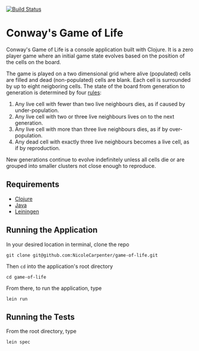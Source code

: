 [![Build Status](https://travis-ci.org/NicoleCarpenter/game-of-life.svg?branch=continuous-integration)](https://travis-ci.org/NicoleCarpenter/game-of-life)

# Conway's Game of Life

Conway's Game of Life is a console application built with Clojure. It is a zero player game where an initial game state evolves based on the position of the cells on the board. 

The game is played on a two dimensional grid where alive (populated) cells are filled and dead (non-populated) cells are blank. Each cell is surrounded by up to eight neigboring cells. The state of the board from generation to generation is determined by four [rules](https://en.wikipedia.org/wiki/Conway%27s_Game_of_Life):

1. Any live cell with fewer than two live neighbours dies, as if caused by under-population.
2. Any live cell with two or three live neighbours lives on to the next generation.
3. Any live cell with more than three live neighbours dies, as if by over-population.
4. Any dead cell with exactly three live neighbours becomes a live cell, as if by reproduction. 

New generations continue to evolve indefinitely unless all cells die or are grouped into smaller clusters not close enough to reproduce. 

## Requirements

* [Clojure](https://clojure.org/)
* [Java](https://java.com/en/download/)
* [Leiningen](http://leiningen.org/)

## Running the Application

In your desired location in terminal, clone the repo

```
git clone git@github.com:NicoleCarpenter/game-of-life.git
```

Then `cd` into the application's root directory

```
cd game-of-life
```

From there, to run the application, type

```
lein run
```

## Running the Tests

From the root directory, type

```
lein spec
```